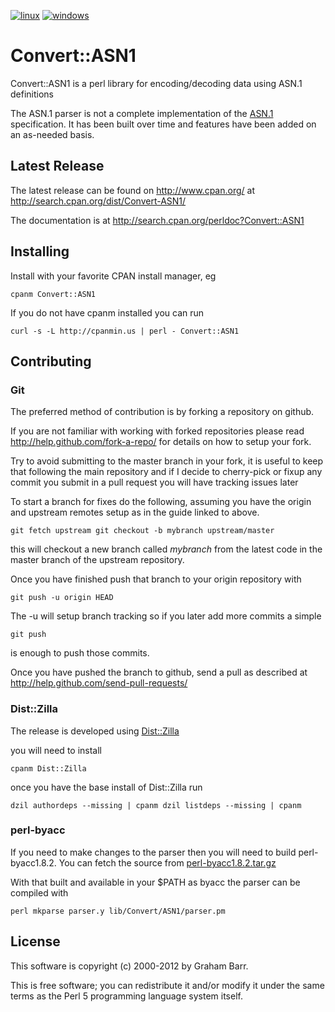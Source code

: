 [![linux](https://github.com/ibiscum/perl-Convert-ASN1/actions/workflows/linux.yml/badge.svg)](https://github.com/ibiscum/perl-Convert-ASN1/actions/workflows/linux.yml)
[![windows](https://github.com/ibiscum/perl-Convert-ASN1/actions/workflows/windows.yml/badge.svg)](https://github.com/ibiscum/perl-Convert-ASN1/actions/workflows/windows.yml)

# Convert::ASN1

Convert::ASN1 is a perl library for encoding/decoding data using
ASN.1 definitions

The ASN.1 parser is not a complete implementation of the
[ASN.1](http://www.itu.int/ITU-T/studygroups/com17/languages/X.680-0207.pdf)
specification. It has been built over time and features have been
added on an as-needed basis.

## Latest Release

The latest release can be found on http://www.cpan.org/ at
http://search.cpan.org/dist/Convert-ASN1/

The documentation is at http://search.cpan.org/perldoc?Convert::ASN1

## Installing

Install with your favorite CPAN install manager, eg

    cpanm Convert::ASN1

If you do not have cpanm installed you can run

    curl -s -L http://cpanmin.us | perl - Convert::ASN1

## Contributing

### Git

The preferred method of contribution is by forking a repository on
github.

If you are not familiar with working with forked repositories please
read http://help.github.com/fork-a-repo/ for details on how to setup
your fork.

Try to avoid submitting to the master branch in your fork, it is
useful to keep that following the main repository and if I decide
to cherry-pick or fixup any commit you submit in a pull request you
will have tracking issues later

To start a branch for fixes do the following, assuming you have the
origin and upstream remotes setup as in the guide linked to above.

    git fetch upstream git checkout -b mybranch upstream/master

this will checkout a new branch called _mybranch_ from the latest
code in the master branch of the upstream repository.

Once you have finished push that branch to your origin repository
with

    git push -u origin HEAD

The -u will setup branch tracking so if you later add more commits
a simple

    git push

is enough to push those commits.

Once you have pushed the branch to github, send a pull as described
at http://help.github.com/send-pull-requests/

### Dist::Zilla

The release is developed using
[Dist::Zilla](http://search.cpan.org/perldoc?Dist::Zilla)

you will need to install

    cpanm Dist::Zilla

once you have the base install of Dist::Zilla run

    dzil authordeps --missing | cpanm dzil listdeps --missing | cpanm

### perl-byacc

If you need to make changes to the parser then you will need to
build perl-byacc1.8.2. You can fetch the source from
[perl-byacc1.8.2.tar.gz](http://www.cpan.org/src/misc/perl-byacc1.8.2.tar.gz)

With that built and available in your $PATH as byacc the parser can
be compiled with

    perl mkparse parser.y lib/Convert/ASN1/parser.pm

## License

This software is copyright (c) 2000-2012 by Graham Barr.

This is free software; you can redistribute it and/or modify it under
the same terms as the Perl 5 programming language system itself.

